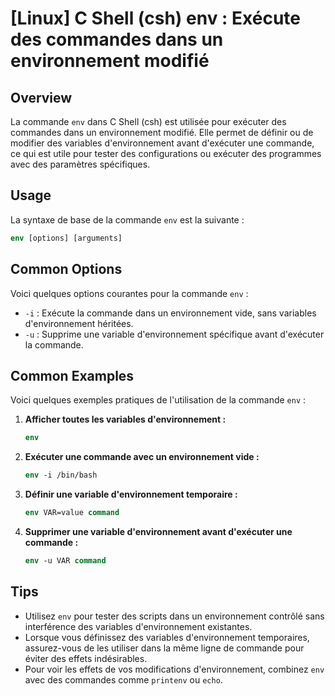 # [Linux] C Shell (csh) env : Exécute des commandes dans un environnement modifié

## Overview
La commande `env` dans C Shell (csh) est utilisée pour exécuter des commandes dans un environnement modifié. Elle permet de définir ou de modifier des variables d'environnement avant d'exécuter une commande, ce qui est utile pour tester des configurations ou exécuter des programmes avec des paramètres spécifiques.

## Usage
La syntaxe de base de la commande `env` est la suivante :

```csh
env [options] [arguments]
```

## Common Options
Voici quelques options courantes pour la commande `env` :

- `-i` : Exécute la commande dans un environnement vide, sans variables d'environnement héritées.
- `-u` : Supprime une variable d'environnement spécifique avant d'exécuter la commande.

## Common Examples
Voici quelques exemples pratiques de l'utilisation de la commande `env` :

1. **Afficher toutes les variables d'environnement :**
   ```csh
   env
   ```

2. **Exécuter une commande avec un environnement vide :**
   ```csh
   env -i /bin/bash
   ```

3. **Définir une variable d'environnement temporaire :**
   ```csh
   env VAR=value command
   ```

4. **Supprimer une variable d'environnement avant d'exécuter une commande :**
   ```csh
   env -u VAR command
   ```

## Tips
- Utilisez `env` pour tester des scripts dans un environnement contrôlé sans interférence des variables d'environnement existantes.
- Lorsque vous définissez des variables d'environnement temporaires, assurez-vous de les utiliser dans la même ligne de commande pour éviter des effets indésirables.
- Pour voir les effets de vos modifications d'environnement, combinez `env` avec des commandes comme `printenv` ou `echo`.